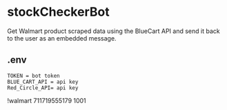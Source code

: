 # stockCheckerBot
Get Walmart product scraped data using the BlueCart API and send it back to the user as an embedded message.
## .env
```
TOKEN = bot token
BLUE_CART_API = api key
Red_Circle_API= api key
```

!walmart 711719555179 1001
